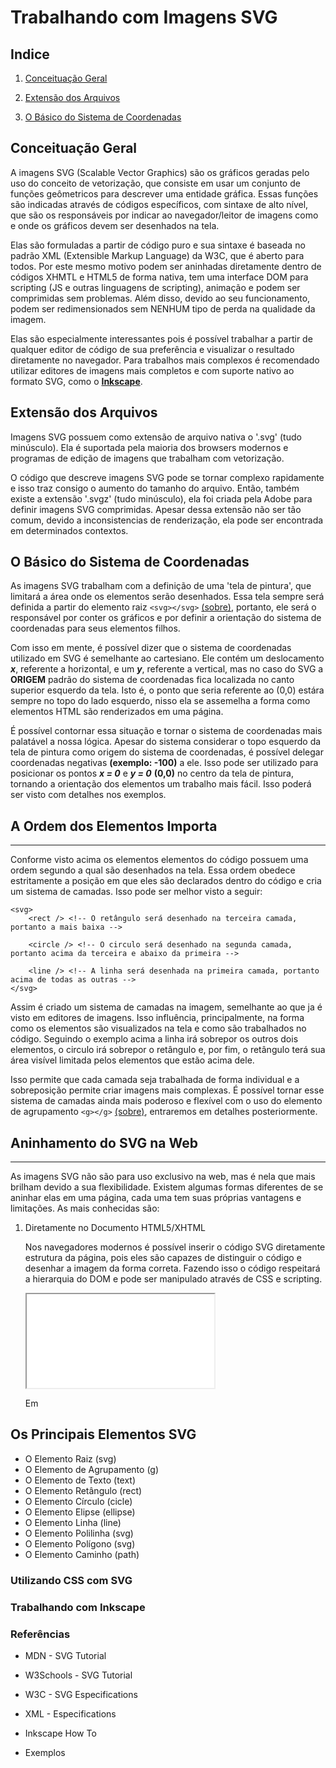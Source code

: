 # Trabalhando com Imagens SVG

## Indice

1. [Conceituação Geral](#conceituação-geral)

2. [Extensão dos Arquivos](#extensão-dos-arquivos)

3. [O Básico do Sistema de Coordenadas](#o-básico-do-sistema-de-coordenadas)

## Conceituação Geral

A imagens SVG (Scalable Vector Graphics) são os gráficos geradas pelo uso do conceito de vetorização, que consiste em  usar um conjunto de funções geômetricos para descrever uma entidade gráfica. Essas funções são indicadas através de códigos específicos, com sintaxe de alto nível, que são os responsáveis por indicar ao navegador/leitor de imagens como e onde os gráficos devem ser desenhados na tela.

Elas são formuladas a partir de código puro e sua sintaxe é baseada no padrão XML (Extensible Markup Language) da W3C, que é aberto para todos. Por este mesmo motivo podem ser aninhadas diretamente dentro de códigos XHMTL e HTML5 de forma nativa, tem uma interface DOM para scripting (JS e outras linguagens de scripting), animação e podem ser comprimidas sem problemas. Além disso, devido ao seu funcionamento, podem ser redimensionados sem NENHUM tipo de perda na qualidade da imagem.

Elas são especialmente interessantes pois é possível trabalhar a partir de qualquer editor de código de sua preferência e visualizar o resultado diretamente no navegador. Para trabalhos mais complexos é recomendado utilizar editores de imagens mais completos e com suporte nativo ao formato SVG, como o **[Inkscape](https://inkscape.org/ "Inkscape's Homepage")**.

## Extensão dos Arquivos

Imagens SVG possuem como extensão de arquivo nativa o '.svg' (tudo minúsculo). Ela é suportada pela maioria dos browsers modernos e programas de edição de imagens que trabalham com vetorização.

O código que descreve imagens SVG pode se tornar complexo rapidamente e isso traz consigo o aumento do tamanho do arquivo. Então, também  existe a extensão '.svgz' (tudo minúsculo), ela foi criada pela Adobe para definir imagens SVG comprimidas. Apesar dessa extensão não ser tão comum, devido a inconsistencias de renderização, ela pode ser encontrada em determinados contextos.

## O Básico do Sistema de Coordenadas

As imagens SVG trabalham com a definição de uma 'tela de pintura', que limitará a área onde os elementos serão desenhados. Essa tela sempre será definida a partir do elemento raiz `<svg></svg>` [(sobre)](#o-elemento-raiz-svg), portanto, ele será o responsável por conter os gráficos e por definir a orientação do sistema de coordenadas para seus elementos filhos.

Com isso em mente, é possível dizer que o sistema de coordenadas utilizado em SVG é semelhante ao cartesiano. Ele contém um deslocamento ***x***, referente a horizontal, e um ***y***, referente a vertical, mas no caso do SVG a **ORIGEM** padrão do sistema de coordenadas fica localizada no canto superior esquerdo da tela. Isto é, o ponto que seria referente ao (0,0) estára sempre no topo do lado esquerdo, nisso ela se assemelha a forma como elementos HTML são renderizados em uma página.

É possível contornar essa situação e tornar o sistema de coordenadas mais palatável a nossa lógica. Apesar do sistema considerar o topo esquerdo da tela de pintura como origem do sistema de coordenadas, é possível delegar coordenadas negativas **(exemplo: -100)** a ele. Isso pode ser utilizado para posicionar os pontos ***x = 0*** e ***y = 0*** **(0,0)** no centro da tela de pintura, tornando a orientação dos elementos um trabalho mais fácil. Isso poderá ser visto com detalhes nos exemplos.

## A Ordem dos Elementos Importa

---

Conforme visto acima os elementos elementos do código possuem uma ordem segundo a qual são desenhados na tela. Essa ordem obedece estritamente a posição em que eles são declarados dentro do código e cria um sistema de camadas. Isso pode ser melhor visto a seguir:

```
<svg>
    <rect /> <!-- O retângulo será desenhado na terceira camada, portanto a mais baixa -->
    
    <circle /> <!-- O circulo será desenhado na segunda camada, portanto acima da terceira e abaixo da primeira -->

    <line /> <!-- A linha será desenhada na primeira camada, portanto acima de todas as outras --> 
</svg>
```

Assim é criado um sistema de camadas na imagem, semelhante ao que ja é visto em editores de imagens. Isso influência, principalmente, na forma como os elementos são visualizados na tela e como são trabalhados no código. Seguindo o exemplo acima a linha irá sobrepor os outros dois elementos, o circulo irá sobrepor o retângulo e, por fim, o retângulo terá sua área visível limitada pelos elementos que estão acima dele.

Isso permite que cada camada seja trabalhada de forma individual e a sobreposição permite criar imagens mais complexas. É possível tornar esse sistema de camadas ainda mais poderoso e flexível com o uso do elemento de agrupamento `<g></g>` [(sobre)](#o-elemento-de-agrupamento), entraremos em detalhes posteriormente.

## Aninhamento do SVG na Web

---

As imagens SVG não são para uso exclusivo na web, mas é nela que mais brilham devido a sua flexibilidade. Existem algumas formas diferentes de se aninhar elas em uma página, cada uma tem suas próprias vantagens e limitações. As mais conhecidas são:

1. Diretamente no Documento HTML5/XHTML

   Nos navegadores modernos é possível inserir o código SVG diretamente estrutura da página, pois eles são capazes de distinguir o código e desenhar a imagem da forma correta. Fazendo isso o código respeitará a hierarquia do DOM e pode ser manipulado através de CSS e scripting.

   <iframe src="./Exemplos/svg-aninhado-html.html" title="Aninhamento de SVG em HTML"></iframe>

   Em

## Os Principais Elementos SVG

- O Elemento Raiz (svg)
- O Elemento de Agrupamento (g)
- O Elemento de Texto (text)
- O Elemento Retângulo (rect)
- O Elemento Círculo (cicle)
- O Elemento Elipse (ellipse)
- O Elemento Linha (line)
- O Elemento Polilinha (svg)
- O Elemento Polígono (svg)
- O Elemento Caminho (path)

### Utilizando CSS com SVG


### Trabalhando com Inkscape


### Referências

- MDN - SVG Tutorial

- W3Schools - SVG Tutorial

- W3C - SVG Especifications

- XML - Especifications

- Inkscape How To

- Exemplos

